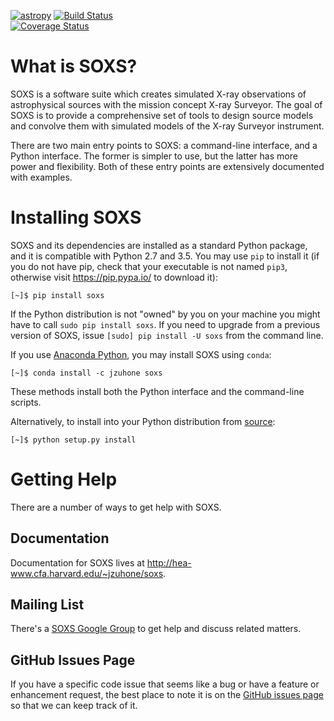 [![astropy](http://img.shields.io/badge/powered%20by-AstroPy-orange.svg?style=flat)](http://www.astropy.org/)
[![Build Status](https://travis-ci.org/jzuhone/soxs.svg?branch=master)](https://travis-ci.org/jzuhone/soxs)  
[![Coverage Status](https://coveralls.io/repos/github/jzuhone/soxs/badge.svg?branch=master)](https://coveralls.io/github/jzuhone/soxs?branch=master)  

# What is SOXS?

SOXS is a software suite which creates simulated X-ray observations of
astrophysical sources with the mission concept X-ray Surveyor. The goal of
SOXS is to provide a comprehensive set of tools to design source models and
convolve them with simulated models of the X-ray Surveyor instrument.

There are two main entry points to SOXS: a command-line interface, and a
Python interface. The former is simpler to use, but the latter has more power
and flexibility. Both of these entry points are extensively documented with
examples.

# Installing SOXS

SOXS and its dependencies are installed as a standard Python package, and it is compatible
with Python 2.7 and 3.5. You may use `pip` to install it (if you do not have pip, check
that your executable is not named `pip3`, otherwise visit https://pip.pypa.io/ to download
it):

```
[~]$ pip install soxs
```

If the Python distribution is not "owned" by you on your machine you might have to call
`sudo pip install soxs`. If you need to upgrade from a previous version of SOXS, issue
`[sudo] pip install -U soxs` from the command line. 

If you use [Anaconda Python](https://www.continuum.io/anaconda-overview), you may
install SOXS using `conda`:

```
[~]$ conda install -c jzuhone soxs
```

These methods install both the Python interface and the command-line scripts.

Alternatively, to install into your Python distribution from [source](http://github.com/XRStools/soxs):

```
[~]$ python setup.py install
```

# Getting Help

There are a number of ways to get help with SOXS.

## Documentation

Documentation for SOXS lives at http://hea-www.cfa.harvard.edu/~jzuhone/soxs.

## Mailing List

There's a [SOXS Google Group](https://groups.google.com/forum/#!forum/soxs-sims) to get help and
discuss related matters.

## GitHub Issues Page

If you have a specific code issue that seems like a bug or have a feature or enhancement request,
the best place to note it is on the [GitHub issues page](http://github.com/XRStools/soxs/issues)
so that we can keep track of it. 
